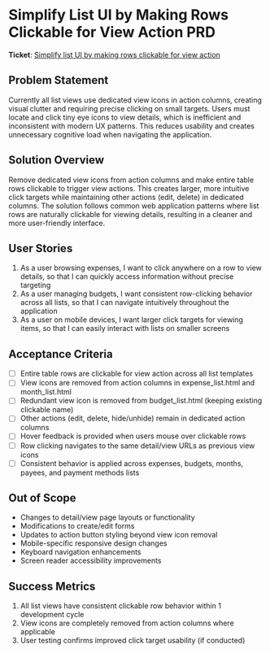 # Simplify List UI by Making Rows Clickable for View Action PRD

**Ticket**: [Simplify list UI by making rows clickable for view action](https://github.com/MarcinOrlowski/python-pyggy-expense-tracker/issues/140)

## Problem Statement

Currently all list views use dedicated view icons in action columns, creating visual clutter and
requiring precise clicking on small targets. Users must locate and click tiny eye icons to view
details, which is inefficient and inconsistent with modern UX patterns. This reduces usability and
creates unnecessary cognitive load when navigating the application.

## Solution Overview

Remove dedicated view icons from action columns and make entire table rows clickable to trigger view
actions. This creates larger, more intuitive click targets while maintaining other actions (edit,
delete) in dedicated columns. The solution follows common web application patterns where list rows
are naturally clickable for viewing details, resulting in a cleaner and more user-friendly
interface.

## User Stories

1. As a user browsing expenses, I want to click anywhere on a row to view details, so that I can
   quickly access information without precise targeting
1. As a user managing budgets, I want consistent row-clicking behavior across all lists, so that I
   can navigate intuitively throughout the application
1. As a user on mobile devices, I want larger click targets for viewing items, so that I can easily
   interact with lists on smaller screens

## Acceptance Criteria

- [ ] Entire table rows are clickable for view action across all list templates
- [ ] View icons are removed from action columns in expense_list.html and month_list.html
- [ ] Redundant view icon is removed from budget_list.html (keeping existing clickable name)
- [ ] Other actions (edit, delete, hide/unhide) remain in dedicated action columns
- [ ] Hover feedback is provided when users mouse over clickable rows
- [ ] Row clicking navigates to the same detail/view URLs as previous view icons
- [ ] Consistent behavior is applied across expenses, budgets, months, payees, and payment methods lists

## Out of Scope

- Changes to detail/view page layouts or functionality
- Modifications to create/edit forms
- Updates to action button styling beyond view icon removal
- Mobile-specific responsive design changes
- Keyboard navigation enhancements
- Screen reader accessibility improvements

## Success Metrics

1. All list views have consistent clickable row behavior within 1 development cycle
2. View icons are completely removed from action columns where applicable
3. User testing confirms improved click target usability (if conducted)
